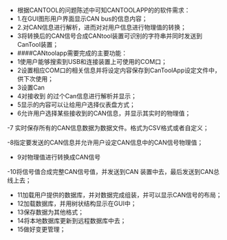 - 根据CANTOOL的问题陈述中可知CANTOOLAPP的的软件需求：
- 1.在GUI图形用户界面显示CAN bus的信息内容；
- 2.对CAN信息进行解析，进而对对用户信息进行物理值的转换；
- 3将转换后的CAN信号合成CANtool装置可识别的字符串并同时发送到CanTool装置；
- ####CANtoolapp需要完成的主要功能：
- 1使用户能够搜索到USB和连接装置上可使用的COM口；
- 2设置相应COM口的相关信息并将设定内容保存到CanToolApp设定文件中，供下次使用；
- 3设置Can
- 4对接收到 的过个Can信息进行解析并显示；
- 5显示的内容可以让给用户选择仪表盘方式；
- 6允许用户选择某些接收到的CAN信息，并显示其实时的物理值；

-7 实时保存所有的CAN信息数据为数据文件。格式为CSV格式或者自定义；

-8指定要发送的CAN信息并允许用户设定CAN信息中的CAN信号物理值；
- 9对物理值进行转换成CAN信号

-10将信号值合成完整CAN信号值，并发送到CAN 装置中去，最后发送到CAN总线上去；

- 11加载用户提供的数据库，并对数据完成组装，并可以显示CAN信号的布局；
- 12加载数据库，并用树状结构显示在GUI中；
- 13保存数据为其他格式；
- 14将本地数据库更新到远程数据库中去；
- 15做好变更管理；



